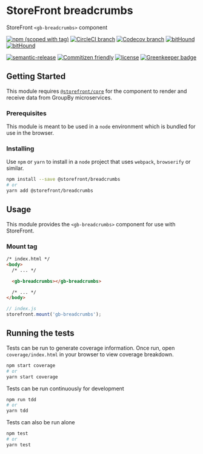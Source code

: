 # StoreFront breadcrumbs

StoreFront `<gb-breadcrumbs>` component

[![npm (scoped with tag)](https://img.shields.io/npm/v/@storefront/breadcrumbs.svg?style=flat-square)](https://www.npmjs.com/package/@storefront/breadcrumbs)
[![CircleCI branch](https://img.shields.io/circleci/project/github/groupby/storefront-breadcrumbs/master.svg?style=flat-square)](https://circleci.com/gh/groupby/storefront-breadcrumbs/tree/master)
[![Codecov branch](https://img.shields.io/codecov/c/github/groupby/storefront-breadcrumbs/master.svg?style=flat-square)](https://codecov.io/gh/groupby/storefront-breadcrumbs)
[![bitHound](https://img.shields.io/bithound/code/github/groupby/storefront-breadcrumbs.svg?style=flat-square)](https://www.bithound.io/github/groupby/storefront-breadcrumbs)
[![bitHound](https://img.shields.io/bithound/dependencies/github/groupby/storefront-breadcrumbs.svg?style=flat-square)](https://www.bithound.io/github/groupby/storefront-breadcrumbs)

[![semantic-release](https://img.shields.io/badge/%20%20%F0%9F%93%A6%F0%9F%9A%80-semantic--release-e10079.svg?style=flat-square)](https://github.com/semantic-release/semantic-release)
[![Commitizen friendly](https://img.shields.io/badge/commitizen-friendly-brightgreen.svg?style=flat-square)](http://commitizen.github.io/cz-cli/)
[![license](https://img.shields.io/github/license/mashape/apistatus.svg?style=flat-square)](https://choosealicense.com/licenses/mit/)
[![Greenkeeper badge](https://badges.greenkeeper.io/groupby/storefront-breadcrumbs.svg)](https://greenkeeper.io/)

## Getting Started

This module requires [`@storefront/core`](https://www.npmjs.com/package/@storefront/core) for the component to render
and receive data from GroupBy microservices.

### Prerequisites

This module is meant to be used in a `node` environment which is bundled for use in the browser.

### Installing

Use `npm` or `yarn` to install in a `node` project that uses `webpack`, `browserify` or similar.

```sh
npm install --save @storefront/breadcrumbs
# or
yarn add @storefront/breadcrumbs
```

## Usage

This module provides the `<gb-breadcrumbs>` component for use with StoreFront.

### Mount tag

```html
/* index.html */
<body>
  /* ... */

  <gb-breadcrumbs></gb-breadcrumbs>

  /* ... */
</body>
```

```js
// index.js
storefront.mount('gb-breadcrumbs');
```

## Running the tests

Tests can be run to generate coverage information.
Once run, open `coverage/index.html` in your browser to view coverage breakdown.

```sh
npm start coverage
# or
yarn start coverage
```

Tests can be run continuously for development

```sh
npm run tdd
# or
yarn tdd
```

Tests can also be run alone

```sh
npm test
# or
yarn test
```
